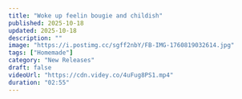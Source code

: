 ```yaml
---
title: "Woke up feelin bougie and childish"
published: 2025-10-18
updated: 2025-10-18
description: ""
image: "https://i.postimg.cc/sgff2nbY/FB-IMG-1760819032614.jpg"
tags: ["Homemade"]
category: "New Releases"
draft: false
videoUrl: "https://cdn.videy.co/4uFug8PS1.mp4"
duration: "02:55"
---
```


